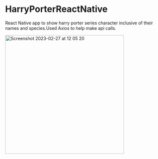 # HarryPorterReactNative
React Native app to show harry porter series character inclusive of their names and species.Used Axios to help make api calls.


<img width="382" alt="Screenshot 2023-02-27 at 12 05 20" src="https://user-images.githubusercontent.com/77957614/221544020-3e077b30-0326-4343-bc0e-093cfd352193.png">
